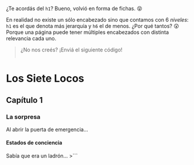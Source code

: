 ¿Te acordás del `h1`? Bueno, volvió en forma de fichas. :stuck_out_tongue_closed_eyes:

En realidad no existe un sólo encabezado sino que contamos con 6 _niveles_: `h1` es el que denota más jerarquía y `h6` el de menos. ¿Por qué tantos? :astonished: Porque una página puede tener múltiples encabezados con distinta relevancia cada uno.
	
> ¿No nos creés? ¡Enviá el siguiente código!
>
> ```
<!DOCTYPE html>
<head>
  <title>Roberto Arlt: Los siete Locos</title>
</head>
<body>
  <h1>Los Siete Locos</h1>
  <h2>Capítulo 1</h2>
  <h3>La sorpresa</h3>
  Al abrir la puerta de emergencia...
  <h4>Estados de conciencia</h4>
  Sabía que era un ladrón...
</body>
>```